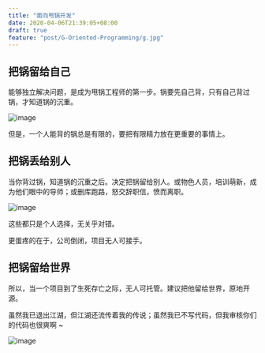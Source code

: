 ```yaml
---
title: "面向甩锅开发"
date: 2020-04-06T21:39:05+08:00
draft: true
feature: "post/G-Oriented-Programming/g.jpg"
---
```



## 把锅留给自己

能够独立解决问题，是成为甩锅工程师的第一步。锅要先自己背，只有自己背过锅，才知道锅的沉重。

![image](/image/post/G-Oriented-Programming/g-in-home.jpeg)

但是，一个人能背的锅总是有限的，要把有限精力放在更重要的事情上。

## 把锅丢给别人

当你背过锅，知道锅的沉重之后。决定把锅留给别人。或物色人员，培训萌新，成为他们眼中的导师；或删库跑路，怒交辞职信，愤而离职。

![image](/image/post/G-Oriented-Programming/g-too-many.png)

这些都只是个人选择，无关乎对错。

更蛋疼的在于，公司倒闭，项目无人可接手。

## 把锅留给世界

所以，当一个项目到了生死存亡之际，无人可托管。建议把他留给世界，原地开源。

虽然我已退出江湖，但江湖还流传着我的传说；虽然我已不写代码，但我审核你们的代码也很爽啊 ~

![image](/image/post/G-Oriented-Programming/g-in-world.jpeg)